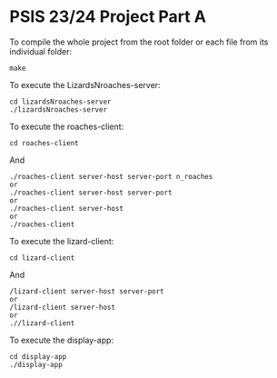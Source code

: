 # PSIS 23/24 Project Part A

To compile the whole project from the root folder or each file from its individual folder:
```
make
```

To execute the LizardsNroaches-server:
```
cd lizardsNroaches-server
./lizardsNroaches-server
```

To execute the roaches-client:
```
cd roaches-client
```
And
```
./roaches-client server-host server-port n_roaches
or
./roaches-client server-host server-port
or
./roaches-client server-host
or
./roaches-client
```

To execute the lizard-client:
```
cd lizard-client
```
And
```
/lizard-client server-host server-port
or
/lizard-client server-host
or
.//lizard-client
```

To execute the display-app:
```
cd display-app
./display-app
```
